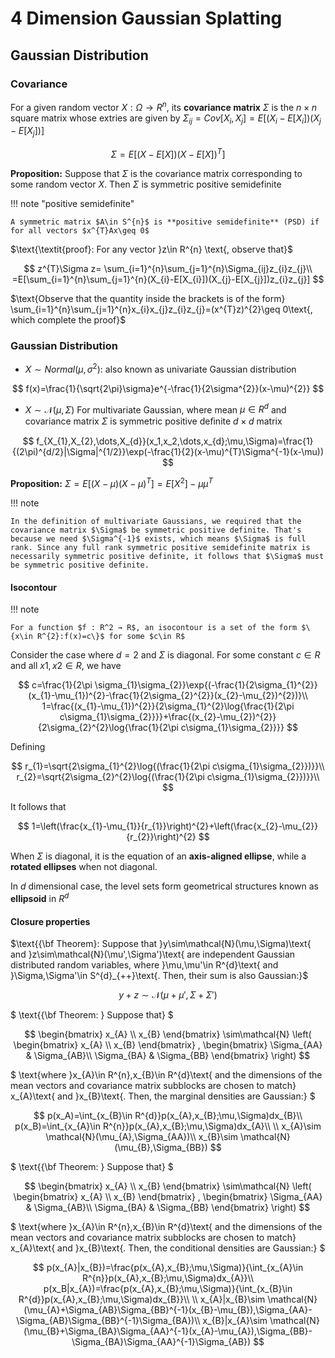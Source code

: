 # 4 Dimension Gaussian Splatting

## Gaussian Distribution

### Covariance

For a given random vector $X:\Omega \rightarrow R^{n}$, its **covariance matrix** $\Sigma$ is the $n\times n$ square matrix whose extries are given by $\Sigma_{ij}=Cov[X_{i},X_{j}]=E[(X_{i}-E[X_{i}])(X_{j}-E[X_{j}])]$

$$
\Sigma=E[(X-E[X])(X-E[X])^{T}] 
$$

**Proposition:** Suppose that $\Sigma$ is the covariance matrix corresponding to some random vector $X$. Then $\Sigma$ is symmetric positive semidefinite

!!! note "positive semidefinite"

    A symmetric matrix $A\in S^{n}$ is **positive semidefinite** (PSD) if for all vectors $x^{T}Ax\geq 0$
 
$\text{\textit{proof}: For any vector }z\in R^{n} \text{, observe that}$

$$
z^{T}\Sigma z= \sum_{i=1}^{n}\sum_{j=1}^{n}\Sigma_{ij}z_{i}z_{j}\\
=E[\sum_{i=1}^{n}\sum_{j=1}^{n}(X_{i}-E[X_{i}])(X_{j}-E[X_{j}])z_{i}z_{j}]
$$

$\text{Observe that the quantity inside the brackets is of the form} \sum_{i=1}^{n}\sum_{j=1}^{n}x_{i}x_{j}z_{i}z_{j}=(x^{T}z)^{2}\geq 0\text{, which complete the proof}$

### Gaussian Distribution

* $X\sim Normal(\mu,\sigma^{2})$: also known as univariate Gaussian distribution

$$
f(x)=\frac{1}{\sqrt{2\pi}\sigma}e^{-\frac{1}{2\sigma^{2}}(x-\mu)^{2}}
$$

* $X\sim \mathcal{N}(\mu,\Sigma)$ For multivariate Gaussian, where mean $\mu\in R^{d}$ and covariance matrix $\Sigma$ is symmetric positive deﬁnite $d\times d$ matrix 

$$
f_{X_{1},X_{2},\dots,X_{d}}(x_1,x_2,\dots,x_{d};\mu,\Sigma)=\frac{1}{(2\pi)^{d/2}|\Sigma|^{1/2}}\exp(-\frac{1}{2}(x-\mu)^{T}\Sigma^{-1}(x-\mu))
$$

**Proposition:** $\Sigma=E[(X-\mu)(X-\mu)^{T}]=E[X^{2}]-\mu\mu^{T}$

!!! note

    In the definition of multivariate Gaussians, we required that the covariance matrix $\Sigma$ be symmetric positive definite. That's because we need $\Sigma^{-1}$ exists, which means $\Sigma$ is full rank. Since any full rank symmetric positive semidefinite matrix is necessarily symmetric positive definite, it follows that $\Sigma$ must be symmetric positive definite.

#### Isocontour

!!! note

    For a function $f : R^2 → R$, an isocontour is a set of the form $\{x\in R^{2}:f(x)=c\}$ for some $c\in R$

Consider the case where $d=2$ and $\Sigma$ is diagonal. For some constant $c\in R$ and all $x1,x2\in R$, we have

$$
c=\frac{1}{2\pi \sigma_{1}\sigma_{2}}\exp{(-\frac{1}{2\sigma_{1}^{2}}(x_{1}-\mu_{1})^{2}-\frac{1}{2\sigma_{2}^{2}}(x_{2}-\mu_{2})^{2})}\\
1=\frac{(x_{1}-\mu_{1})^{2}}{2\sigma_{1}^{2}\log{\frac{1}{2\pi c\sigma_{1}\sigma_{2}}}}+\frac{(x_{2}-\mu_{2})^{2}}{2\sigma_{2}^{2}\log{\frac{1}{2\pi c\sigma_{1}\sigma_{2}}}}
$$

Defining

$$
r_{1}=\sqrt{2\sigma_{1}^{2}\log{(\frac{1}{2\pi c\sigma_{1}\sigma_{2}})}}\\
r_{2}=\sqrt{2\sigma_{2}^{2}\log{(\frac{1}{2\pi c\sigma_{1}\sigma_{2}})}}\\
$$

It follows that

$$
1=\left(\frac{x_{1}-\mu_{1}}{r_{1}}\right)^{2}+\left(\frac{x_{2}-\mu_{2}}{r_{2}}\right)^{2}
$$

When $\Sigma$ is diagonal, it is the equation of an **axis-aligned ellipse**, while a **rotated ellipses** when not diagonal.

In $d$ dimensional case, the level sets form geometrical structures known as **ellipsoid** in $R^{d}$

#### Closure properties

$\text{{\bf Theorem}: Suppose that }y\sim\mathcal{N}(\mu,\Sigma)\text{ and }z\sim\mathcal{N}(\mu',\Sigma')\text{ are independent Gaussian distributed random variables, where }\mu,\mu'\in R^{d}\text{ and }\Sigma,\Sigma'\in S^{d}_{++}\text{. Then, their sum is also Gaussian:}$

$$
y+z\sim \mathcal{N}(\mu+\mu',\Sigma+\Sigma')
$$

$
\text{{\bf Theorem: } Suppose that}
$

$$
\begin{bmatrix}
x_{A} \\
x_{B}
\end{bmatrix}
\sim\mathcal{N}
\left(
\begin{bmatrix}
x_{A} \\
x_{B}
\end{bmatrix}
,
\begin{bmatrix}
\Sigma_{AA} & \Sigma_{AB}\\
\Sigma_{BA} & \Sigma_{BB}
\end{bmatrix}
\right)
$$

$
\text{where }x_{A}\in R^{n},x_{B}\in R^{d}\text{ and the dimensions of the mean vectors and covariance matrix subblocks are chosen to match} x_{A}\text{ and }x_{B}\text{. Then, the marginal densities are Gaussian:}
$

$$
p(x_A)=\int_{x_{B}\in R^{d}}p(x_{A},x_{B};\mu,\Sigma)dx_{B}\\
p(x_B)=\int_{x_{A}\in R^{n}}p(x_{A},x_{B};\mu,\Sigma)dx_{A}\\
\\
x_{A}\sim \mathcal{N}(\mu_{A},\Sigma_{AA})\\
x_{B}\sim \mathcal{N}(\mu_{B},\Sigma_{BB})
$$

$
\text{{\bf Theorem: } Suppose that}
$

$$
\begin{bmatrix}
x_{A} \\
x_{B}
\end{bmatrix}
\sim\mathcal{N}
\left(
\begin{bmatrix}
x_{A} \\
x_{B}
\end{bmatrix}
,
\begin{bmatrix}
\Sigma_{AA} & \Sigma_{AB}\\
\Sigma_{BA} & \Sigma_{BB}
\end{bmatrix}
\right)
$$

$
\text{where }x_{A}\in R^{n},x_{B}\in R^{d}\text{ and the dimensions of the mean vectors and covariance matrix subblocks are chosen to match} x_{A}\text{ and }x_{B}\text{. Then, the conditional densities are Gaussian:}
$

$$
p(x_{A}|x_{B})=\frac{p(x_{A},x_{B};\mu,\Sigma)}{\int_{x_{A}\in R^{n}}p(x_{A},x_{B};\mu,\Sigma)dx_{A}}\\
p(x_B|x_{A})=\frac{p(x_{A},x_{B};\mu,\Sigma)}{\int_{x_{B}\in R^{d}}p(x_{A},x_{B};\mu,\Sigma)dx_{B}}\\
\\
x_{A}|x_{B}\sim \mathcal{N}(\mu_{A}+\Sigma_{AB}\Sigma_{BB}^{-1}(x_{B}-\mu_{B}),\Sigma_{AA}-\Sigma_{AB}\Sigma_{BB}^{-1}\Sigma_{BA})\\
x_{B}|x_{A}\sim \mathcal{N}(\mu_{B}+\Sigma_{BA}\Sigma_{AA}^{-1}(x_{A}-\mu_{A}),\Sigma_{BB}-\Sigma_{BA}\Sigma_{AA}^{-1}\Sigma_{AB})
$$